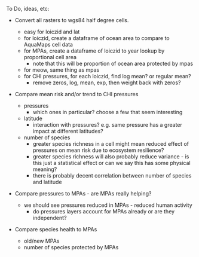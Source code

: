To Do, ideas, etc:

- Convert all rasters to wgs84 half degree cells.
    - easy for loiczid and lat
    - for loiczid, create a dataframe of ocean area to compare to AquaMaps cell data
    - for MPAs, create a dataframe of loiczid to year lookup by proportional cell area
        - note that this will be proportion of ocean area protected by mpas
    - for meow, same thing as mpas
    - for CHI pressures, for each loiczid, find log mean? or regular mean?
        - remove zeros, log, mean, exp, then weight back with zeros?

- Compare mean risk and/or trend to CHI pressures
    - pressures
        - which ones in particular? choose a few that seem interesting
    - latitude
        - interaction with pressures? e.g. same pressure has a greater impact at different latitudes?
    - number of species
        - greater species richness in a cell might mean reduced effect of pressures on mean risk due to ecosystem resilience?
        - greater species richness will also probably reduce variance - is this just a statistical effect or can we say this has some physical meaning?
        - there is probably decent correlation between number of species and latitude

- Compare pressures to MPAs - are MPAs really helping?
    - we should see pressures reduced in MPAs - reduced human activity 
        - do pressures layers account for MPAs already or are they independent?
    
- Compare species health to MPAs 
    - old/new MPAs
    - number of species protected by MPAs